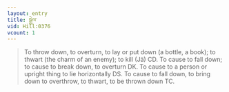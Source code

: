 ```yaml
---
layout: entry
title: སྒྱེལ་
vid: Hill:0376
vcount: 1
---
```

> To throw down, to overturn, to lay or put down (a bottle, a book); to thwart (the charm of an enemy); to kill (Jä) CD\. To cause to fall down; to cause to break down, to overturn DK\. To cause to a person or upright thing to lie horizontally DS\. To cause to fall down, to bring down to overthrow, to thwart, to be thrown down TC\.


